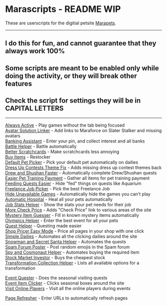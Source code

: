 # Marascripts - README WIP

These are userscripts for the digitial petsite [Marapets](https://www.marapets.com).

---

## **I do this for fun, and cannot guarantee that they always work 100%**

## Some scripts are meant to be enabled only while doing the activity, or they will break other features

## Check the script for settings they will be in CAPITAL LETTERS

---

[Always Active](https://raw.githubusercontent.com/marascript/userscripts/master/scripts/alwaysActive.user.js) - Play games without the tab being focused  
[Avatar Solution Linker](https://raw.githubusercontent.com/marascript/userscripts/master/scripts/avatarSolutionLinker.user.js) - Add links to Maraforce on Slater Stalker and missing avatars  
[Banking Assistant](https://raw.githubusercontent.com/marascript/userscripts/master/scripts/bankingAssistant.user.js) - Enter your pin, and collect interest and all banks  
[Battle Helper](https://raw.githubusercontent.com/marascript/userscripts/master/scripts/battleHelper.user.js) - Battle automatically  
[Better Scratchcards](https://raw.githubusercontent.com/marascript/userscripts/master/scripts/betterScratchcards.user.js) - Make scratchcards less annoying  
[Buy Items](https://raw.githubusercontent.com/marascript/userscripts/master/scripts/buyItems.user.js) - Restocker  
[Default Pet Picker](https://raw.githubusercontent.com/marascript/userscripts/master/scripts/defaultPetPicker.user.js) - Pick your default pet automatically on dailies  
[Dress Up Contests Theme Fix](https://raw.githubusercontent.com/marascript/userscripts/master/scripts/dressUpContests.user.js) - Adds missing dress up contest themes back  
[Drew and Shushan Faster](https://raw.githubusercontent.com/marascript/userscripts/master/scripts/dressUpContests.user.js) - Automatically complete Drew/Shushan quests  
[Easier Pet Training Payment](https://raw.githubusercontent.com/marascript/userscripts/master/scripts/easyTrainingPayment.user.js) - Gather all items for pet training payment  
[Feeding Quests Easier](https://raw.githubusercontent.com/marascript/userscripts/master/scripts/feedingEasier.user.js) - Hide "fed" things on quests like Aquarium  
[Freelance Job Picker](https://raw.githubusercontent.com/marascript/userscripts/master/scripts/freelancePicker.user.js) - Pick the best Freelance Job  
[Hide Unavailable Games](https://raw.githubusercontent.com/marascript/userscripts/master/scripts/hideUnavailable.user.js) - Automatically hide the games you can't play  
[Automatic Hospital](https://raw.githubusercontent.com/marascript/userscripts/master/scripts/hospitalAuto.user.js) - Heal all your pets automatically  
[Job Stats Helper](https://raw.githubusercontent.com/marascript/userscripts/master/scripts/jobStatHelper.user.js) - Show the stats your pet needs for their job  
[More Check Price](https://raw.githubusercontent.com/marascript/userscripts/master/scripts/moreCheckPrice.user.js) - Adds "Check Price" link to various areas of the site  
[Mystery Item Guesser](https://raw.githubusercontent.com/marascript/userscripts/master/scripts/mysteryItem.user.js) - Fill in known mystery items automatically  
[Olympics Helper](https://raw.githubusercontent.com/marascript/userscripts/master/scripts/olympicsHelper.user.js) - Enter the best event for all your pets  
[Quest Helper](https://raw.githubusercontent.com/marascript/userscripts/master/scripts/questHelper.user.js) - Questing made easier  
[Shop Pricer Easy Mode](https://raw.githubusercontent.com/marascript/userscripts/master/scripts/shopPricer.user.js) - Price all pages in your shop with one click  
[Simple Dailies](https://raw.githubusercontent.com/marascript/userscripts/master/scripts/simpleDailies.js) - Automates all the clicking dailies around the site  
[Snowman and Secret Santa Helper](https://raw.githubusercontent.com/marascript/userscripts/master/scripts/snowmanSantaHelper.user.js) - Automates the quests  
[Spam Forum Poster](https://raw.githubusercontent.com/marascript/userscripts/master/scripts/spam.user.js) - Post random emojis in the Spam forum  
[Spy and Cosmonaut Helper](https://raw.githubusercontent.com/marascript/userscripts/master/scripts/spyCosmonaut.user.js) - Automates buying the required item  
[Stock Market Investor](https://raw.githubusercontent.com/marascript/userscripts/master/scripts/stockHelper.user.js) - Buys the cheapest stock  
[Transformation Collection Helper](https://raw.githubusercontent.com/marascript/userscripts/master/scripts/transformationHelper.user.js) - Lists all available options for a transformation

[Event Quester](https://raw.githubusercontent.com/marascript/userscripts/master/scripts/seasonal/eventClicker.user.js) - Does the seasonal visiting quests  
[Event Item Clicker](https://raw.githubusercontent.com/marascript/userscripts/master/scripts/seasonal/eventItemClicker.user.js) - Clicks seasonal boxes around the site  
[Visit Online Players](https://raw.githubusercontent.com/marascript/userscripts/master/scripts/seasonal/onlinePlayerVisitor.user.js) - Visit all the online players during events

[Page Refresher](https://raw.githubusercontent.com/marascript/userscripts/master/scripts/utilities/refresher.user.js) - Enter URLs to automatically refresh pages

